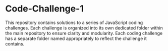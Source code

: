 # Code-Challenge-1
This repository contains solutions to a series of JavaScript coding challenges. Each challenge is organized into its own dedicated folder within the main repository to ensure clarity and modularity. Each coding challenge has a separate folder named appropriately to reflect the challenge it contains.
